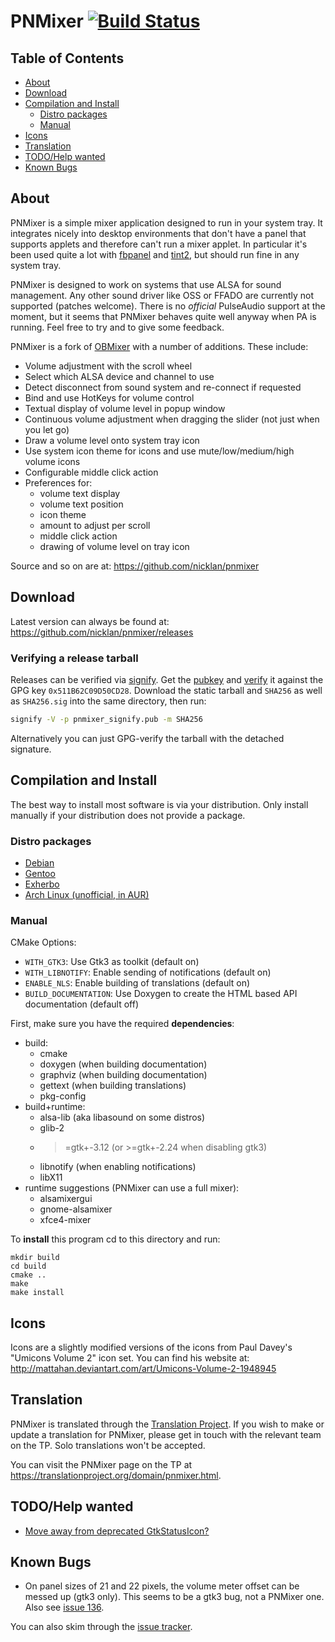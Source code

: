 PNMixer [![Build Status](https://travis-ci.org/nicklan/pnmixer.svg?branch=master)](https://travis-ci.org/nicklan/pnmixer)
=======

Table of Contents
-----------------
* [About](#about)
* [Download](#download)
* [Compilation and Install](#compilation-and-install)
	* [Distro packages](#distro-packages)
	* [Manual](#manual)
* [Icons](#icons)
* [Translation](#translation)
* [TODO/Help wanted](#todohelp-wanted)
* [Known Bugs](#known-bugs)

About
-----
PNMixer is a simple mixer application designed to run in your system
tray. It integrates nicely into desktop environments that don't have
a panel that supports applets and therefore can't run a mixer applet.
In particular it's been used quite a lot with [fbpanel][] and [tint2][],
but should run fine in any system tray.

PNMixer is designed to work on systems that use ALSA for sound management.
Any other sound driver like OSS or FFADO are currently not supported
(patches welcome). There is no *official* PulseAudio support at the moment,
but it seems that PNMixer behaves quite well anyway when PA is running.
Feel free to try and to give some feedback.

PNMixer is a fork of [OBMixer][] with a number of additions. These include:

- Volume adjustment with the scroll wheel
- Select which ALSA device and channel to use
- Detect disconnect from sound system and re-connect if requested
- Bind and use HotKeys for volume control
- Textual display of volume level in popup window
- Continuous volume adjustment when dragging the slider (not just when you let go)
- Draw a volume level onto system tray icon
- Use system icon theme for icons and use mute/low/medium/high
  volume icons
- Configurable middle click action
- Preferences for:
	- volume text display
	- volume text position
	- icon theme
	- amount to adjust per scroll
	- middle click action
	- drawing of volume level on tray icon

Source and so on are at: <https://github.com/nicklan/pnmixer>

[fbpanel]: https://github.com/aanatoly/fbpanel
[tint2]:   https://gitlab.com/o9000/tint2
[obmixer]: http://jpegserv.com/?page_id=282

Download
--------
Latest version can always be found at: <https://github.com/nicklan/pnmixer/releases>

### Verifying a release tarball

Releases can be verified via [signify](https://github.com/aperezdc/signify).
Get the [pubkey](https://github.com/nicklan/pnmixer/wiki/signify_keys/pnmixer_signify.pub) and [verify](https://github.com/nicklan/pnmixer/wiki/signify_keys/pnmixer_signify.pub.asc) it against the GPG key
`0x511B62C09D50CD28`.
Download the static tarball and `SHA256` as well as `SHA256.sig` into the
same directory, then run:

```sh
signify -V -p pnmixer_signify.pub -m SHA256
```

Alternatively you can just GPG-verify the tarball with the detached
signature.

Compilation and Install
-----------------------

The best way to install most software is via your distribution. Only install
manually if your distribution does not provide a package.

### Distro packages

* [Debian](https://packages.debian.org/search?keywords=pnmixer&searchon=names&suite=all&section=all)
* [Gentoo](https://packages.gentoo.org/packages/media-sound/pnmixer)
* [Exherbo](https://git.exherbo.org/summer/packages/media-sound/pnmixer/index.html)
* [Arch Linux (unofficial, in AUR)](https://aur.archlinux.org/packages/?O=0&K=pnmixer)

### Manual

CMake Options:
- `WITH_GTK3`: Use Gtk3 as toolkit (default on)
- `WITH_LIBNOTIFY`: Enable sending of notifications (default on)
- `ENABLE_NLS`: Enable building of translations (default on)
- `BUILD_DOCUMENTATION`: Use Doxygen to create the HTML based API documentation (default off)

First, make sure you have the required __dependencies__:
- build:
	- cmake
	- doxygen (when building documentation)
	- graphviz (when building documentation)
	- gettext (when building translations)
	- pkg-config
- build+runtime:
	- alsa-lib (aka libasound on some distros)
	- glib-2
	- >=gtk+-3.12 (or >=gtk+-2.24 when disabling gtk3)
	- libnotify (when enabling notifications)
	- libX11
- runtime suggestions (PNMixer can use a full mixer):
	- alsamixergui
	- gnome-alsamixer
	- xfce4-mixer

To __install__ this program cd to this directory and run:

    mkdir build
    cd build
    cmake ..
    make
    make install

Icons
-----
Icons are a slightly modified versions of the icons from Paul Davey's
"Umicons Volume 2" icon set. You can find his website at:
<http://mattahan.deviantart.com/art/Umicons-Volume-2-1948945>

Translation
-----------
PNMixer is translated through the [Translation Project](https://translationproject.org/).
If you wish to make or update a translation for PNMixer, please get in touch
with the relevant team on the TP. Solo translations won't be accepted.

You can visit the PNMixer page on the TP at
<https://translationproject.org/domain/pnmixer.html>.

TODO/Help wanted
---------------

- [Move away from deprecated GtkStatusIcon?](https://github.com/nicklan/pnmixer/issues/81)

Known Bugs
----------

- On panel sizes of 21 and 22 pixels, the volume meter offset can be messed up (gtk3 only). This seems to be a gtk3 bug, not a PNMixer one. Also see [issue 136](https://github.com/nicklan/pnmixer/issues/136).

You can also skim through the [issue tracker](https://github.com/nicklan/pnmixer/issues?q=is%3Aissue+is%3Aopen+label%3Abug).


